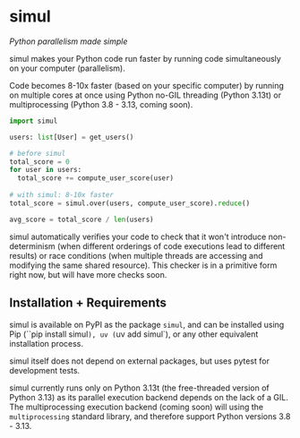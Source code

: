 # simul

*Python parallelism made simple*

simul makes your Python code run faster by running code simultaneously on your computer (parallelism).

Code becomes 8-10x faster (based on your specific computer) by running on multiple cores at once using Python no-GIL threading (Python 3.13t) or multiprocessing (Python 3.8 - 3.13, coming soon).

```python
import simul

users: list[User] = get_users()

# before simul
total_score = 0
for user in users:
  total_score += compute_user_score(user)
  
# with simul: 8-10x faster
total_score = simul.over(users, compute_user_score).reduce()

avg_score = total_score / len(users)

```

simul automatically verifies your code to check that it won't introduce non-determinism (when different orderings of code executions lead to different results) or race conditions (when multiple threads are accessing and modifying the same shared resource). This checker is in a primitive form right now, but will have more checks soon.

## Installation + Requirements

simul is available on PyPI as the package `simul`, and can be installed using Pip (``pip install simul`), uv (`uv add simul`), or any other equivalent installation process.

simul itself does not depend on external packages, but uses pytest for development tests.

simul currently runs only on Python 3.13t (the free-threaded version of Python 3.13) as its parallel execution backend depends on the lack of a GIL. The multiprocessing execution backend (coming soon) will using the `multiprocessing` standard library, and therefore support Python versions 3.8 - 3.13.
